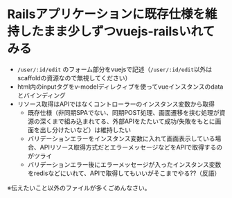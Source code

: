 # Railsアプリケーションに既存仕様を維持したまま少しずつvuejs-railsいれてみる
- `/user/:id/edit` のフォーム部分をvuejsで記述（`/user/:id/edit`以外はscaffoldの資源なので無視してください）
- html内のinputタグをv-modelディレクィブを使ってvueインスタンスのdataとバインディング
- リソース取得はAPIではなくコントローラーのインスタンス変数から取得
  - 既存仕様（非同期SPAでない、同期POST処理、画面遷移を挟む処理が資源の深くまで組み込まれてる、外部APIをたたいて成功/失敗をもとに画面を出し分けたいなど）は維持したい
  - バリデーションエラーをインスタンス変数に入れて画面表示している場合、APIリソース取得方式だとエラーメッセージなどをAPIで取得するのがツライ
  - バリデーションエラー後にエラーメッセージが入ったインスタンス変数をredisなどにいれて、APIで取得してもいいがそこまでやる??（反語）

※伝えたいこと以外のファイルが多くごめんなさい。
